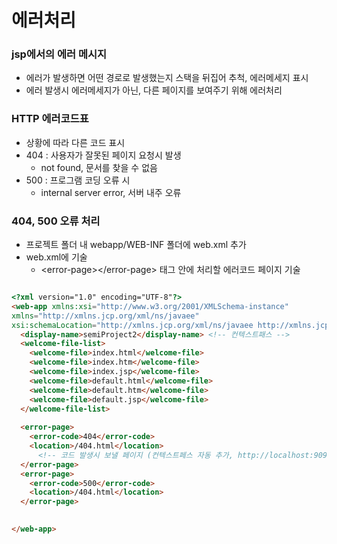 # 에러처리
### jsp에서의 에러 메시지
- 에러가 발생하면 어떤 경로로 발생했는지 스택을 뒤집어 추척, 에러메세지 표시
- 에러 발생시 에러메세지가 아닌, 다른 페이지를 보여주기 위해 에러처리   

### HTTP 에러코드표
- 상황에 따라 다른 코드 표시
- 404 : 사용자가 잘못된 페이지 요청시 발생
  - not found, 문서를 찾을 수 없음
- 500 : 프로그램 코딩 오류 시
  - internal server error, 서버 내주 오류   

### 404, 500 오류 처리
- 프로젝트 폴더 내 webapp/WEB-INF 폴더에 web.xml 추가
- web.xml에 기술
  - <error-page\></error-page\> 태그 안에 처리할 에러코드 페이지 기술   

```html

<?xml version="1.0" encoding="UTF-8"?>
<web-app xmlns:xsi="http://www.w3.org/2001/XMLSchema-instance" 
xmlns="http://xmlns.jcp.org/xml/ns/javaee" 
xsi:schemaLocation="http://xmlns.jcp.org/xml/ns/javaee http://xmlns.jcp.org/xml/ns/javaee/web-app_4_0.xsd" id="WebApp_ID" version="4.0">
  <display-name>semiProject2</display-name> <!-- 컨텍스트패스 -->
  <welcome-file-list>
    <welcome-file>index.html</welcome-file>
    <welcome-file>index.htm</welcome-file>
    <welcome-file>index.jsp</welcome-file>
    <welcome-file>default.html</welcome-file>
    <welcome-file>default.htm</welcome-file>
    <welcome-file>default.jsp</welcome-file>
  </welcome-file-list>
  
  <error-page>
  	<error-code>404</error-code>
  	<location>/404.html</location> 
      <!-- 코드 발생시 보낼 페이지 (컨텍스트페스 자동 추가, http://localhost:9090/semiProject2/404.html)-->
  </error-page>
  <error-page>
  	<error-code>500</error-code>
  	<location>/404.html</location>
  </error-page>

 
</web-app>
```   
